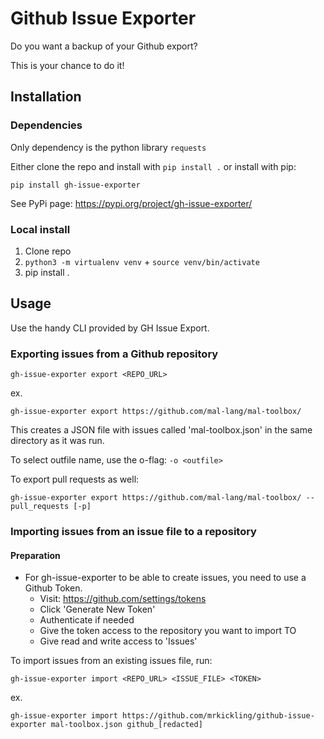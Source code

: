 # Github Issue Exporter

Do you want a backup of your Github export?

This is your chance to do it!

## Installation

### Dependencies
Only dependency is the python library `requests`

Either clone the repo and install with `pip install .` or install with pip:

`pip install gh-issue-exporter`

See PyPi page: https://pypi.org/project/gh-issue-exporter/

### Local install

1. Clone repo
2. `python3 -m virtualenv venv` + `source venv/bin/activate`
3. pip install .

## Usage

Use the handy CLI provided by GH Issue Export.

### Exporting issues from a Github repository

`gh-issue-exporter export <REPO_URL>`

ex.

`gh-issue-exporter export https://github.com/mal-lang/mal-toolbox/`

This creates a JSON file with issues called 'mal-toolbox.json' in the same directory as it was run.

To select outfile name, use the o-flag: `-o <outfile>`

To export pull requests as well:

`gh-issue-exporter export https://github.com/mal-lang/mal-toolbox/ --pull_requests [-p]`


### Importing issues from an issue file to a repository

#### Preparation

- For gh-issue-exporter to be able to create issues, you need to use a Github Token.
    - Visit: https://github.com/settings/tokens
    - Click 'Generate New Token'
    - Authenticate if needed
    - Give the token access to the repository you want to import TO
    - Give read and write access to 'Issues'

To import issues from an existing issues file, run:

`gh-issue-exporter import <REPO_URL> <ISSUE_FILE> <TOKEN>`

ex.

`gh-issue-exporter import https://github.com/mrkickling/github-issue-exporter mal-toolbox.json github_[redacted]`

